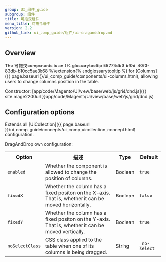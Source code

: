 ```yaml
---
group: UI_组件_guide
subgroup: 组件
title: 可拖曳组件
menu_title: 可拖曳组件
version: 2.2
github_link: ui_comp_guide/组件/ui-draganddrop.md
---
```


## Overview

The 可拖曳components is an {% glossarytooltip 55774db9-bf9d-40f3-83db-b10cc5ae3b68 %}extension{% endglossarytooltip %} for [Columns]({{ page.baseurl }}/ui_comp_guide/components/ui-columns.html), allowing users to change columns position in the table.

Constructor: [app/code/Magento/Ui/view/base/web/js/grid/dnd.js]({{ site.mage2200url }}app/code/Magento/Ui/view/base/web/js/grid/dnd.js)

## Configuration options

Extends all [UiCollection]({{ page.baseurl }}/ui_comp_guide/concepts/ui_comp_uicollection_concept.html) configuration.

DragAndDrop own configuration:

<table>
  <tr>
    <th>Option</th>
    <th>描述</th>
    <th>Type</th>
    <th>Default</th>
  </tr>
  <tr>
    <td><code>enabled</code></td>
    <td>Whether the component is allowed to change the position of columns.</td>
    <td>Boolean</td>
    <td><code>true</code></td>
  </tr>
  <tr>
    <td><code>fixedX</code></td>
    <td>Whether the column has a fixed positon on the X-axis. That is, whether it can be moved horizontally.</td>
    <td>Boolean</td>
    <td><code>false</code></td>
  </tr>
  <tr>
    <td><code>fixedY</code></td>
    <td>Whether the column has a fixed positon on the Y-axis. That is, whether it can be moved vertically.</td>
    <td>Boolean</td>
    <td><code>true</code></td>
  </tr>
  <tr>
    <td><code>noSelectClass</code></td>
    <td>CSS class applied to the table when one of its columns is being dragged.</td>
    <td>String</td>
    <td><code>_no-select</code></td>
  </tr>
</table>
